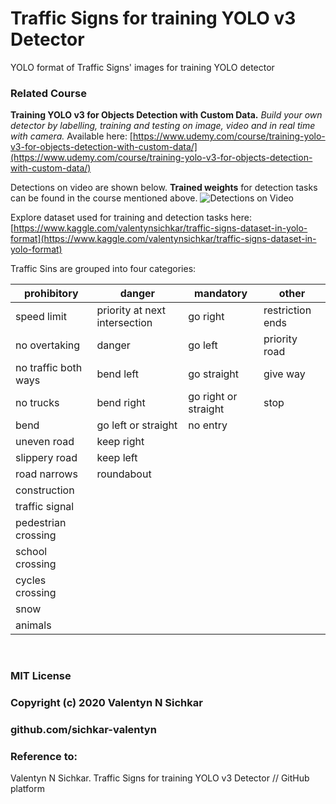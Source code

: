 # Traffic Signs for training YOLO v3 Detector
YOLO format of Traffic Signs' images for training YOLO detector

### Related Course
**Training YOLO v3 for Objects Detection with Custom Data.** *Build your own detector by labelling, training and testing on image, video and in real time with camera.* Available here: [https://www.udemy.com/course/training-yolo-v3-for-objects-detection-with-custom-data/](https://www.udemy.com/course/training-yolo-v3-for-objects-detection-with-custom-data/)

Detections on video are shown below. **Trained weights** for detection tasks can be found in the course mentioned above.
![Detections on Video](https://www.googleapis.com/download/storage/v1/b/kaggle-user-content/o/inbox%2F3400968%2F11bee8c0918c092b7d256b5254ba441c%2Fts_detections.gif?generation=1581794210627123&alt=media "Detections of Traffic Signs on Video")

Explore dataset used for training and detection tasks here: [https://www.kaggle.com/valentynsichkar/traffic-signs-dataset-in-yolo-format](https://www.kaggle.com/valentynsichkar/traffic-signs-dataset-in-yolo-format)

Traffic Sins are grouped into four categories:

prohibitory  | danger | mandatory | other
------------- | ------------- | ------------- | -------------
speed limit | priority at next intersection | go right | restriction ends
no overtaking | danger | go left | priority road
no traffic both ways | bend left | go straight | give way
no trucks | bend right | go right or straight | stop
 | bend | go left or straight | no entry
 | uneven road | keep right |
 | slippery road | keep left |
 | road narrows | roundabout |
 | construction |
 | traffic signal 
 | pedestrian crossing |
 | school crossing |
 | cycles crossing |
 | snow |
 | animals |

<br/>

### MIT License
### Copyright (c) 2020 Valentyn N Sichkar
### github.com/sichkar-valentyn
### Reference to:
Valentyn N Sichkar. Traffic Signs for training YOLO v3 Detector // GitHub platform
